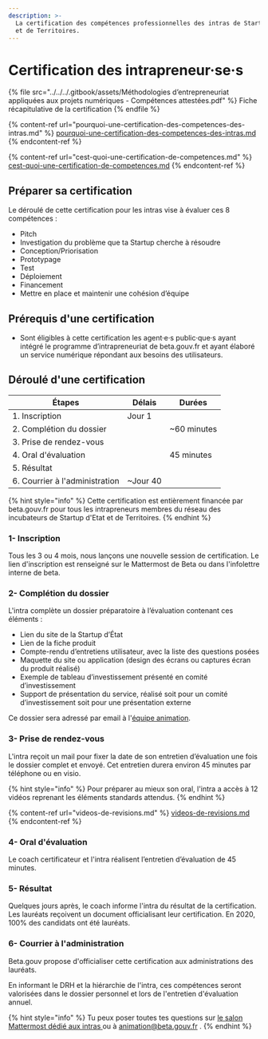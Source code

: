 ```yaml
---
description: >-
  La certification des compétences professionnelles des intras de Startup d'Etat
  et de Territoires.
---
```


# Certification des intrapreneur·se·s

{% file src="../../../.gitbook/assets/Méthodologies d’entrepreneuriat appliquées aux projets numériques - Compétences attestées.pdf" %}
Fiche récapitulative de la certification
{% endfile %}

{% content-ref url="pourquoi-une-certification-des-competences-des-intras.md" %}
[pourquoi-une-certification-des-competences-des-intras.md](pourquoi-une-certification-des-competences-des-intras.md)
{% endcontent-ref %}

{% content-ref url="cest-quoi-une-certification-de-competences.md" %}
[cest-quoi-une-certification-de-competences.md](cest-quoi-une-certification-de-competences.md)
{% endcontent-ref %}

## Préparer sa certification

Le déroulé de cette certification pour les intras vise à évaluer ces 8 compétences :

* Pitch
* Investigation du problème que ta Startup cherche à résoudre
* Conception/Priorisation
* Prototypage
* Test&#x20;
* Déploiement
* Financement
* Mettre en place et maintenir une cohésion d’équipe

## Prérequis d'une certification

* Sont éligibles à cette certification les agent·e·s public·que·s ayant intégré le programme d’intrapreneuriat de beta.gouv.fr et ayant élaboré un service numérique répondant aux besoins des utilisateurs.

## Déroulé d'une certification

| Étapes                         | Délais    | Durées       |
| ------------------------------ | --------- | ------------ |
| 1. Inscription                 | Jour 1    |              |
| 2. Complétion du dossier       |           | \~60 minutes |
| 3. Prise de rendez-vous        |           |              |
| 4. Oral d'évaluation           |           | 45 minutes   |
| 5. Résultat                    |           |              |
| 6. Courrier à l'administration | \~Jour 40 |              |

{% hint style="info" %}
Cette certification est entièrement financée par beta.gouv.fr pour tous les intrapreneurs membres du réseau des incubateurs de Startup d'Etat et de Territoires.
{% endhint %}

### 1- Inscription

Tous les 3 ou 4 mois, nous lançons une nouvelle session de certification. Le lien d'inscription est renseigné sur le Mattermost de Beta ou dans l'infolettre interne de beta.

### 2- Complétion du dossier

L'intra complète un dossier préparatoire à l’évaluation contenant ces éléments :

* Lien du site de la Startup d’État
* Lien de la fiche produit
* Compte-rendu d’entretiens utilisateur, avec la liste des questions posées
* Maquette du site ou application (design des écrans ou captures écran du produit réalisé)
* Exemple de tableau d’investissement présenté en comité d’investissement
* Support de présentation du service, réalisé soit pour un comité d’investissement soit pour une présentation externe

Ce dossier sera adressé par email à l'[équipe animation](../../../decouvrir-les-guides-des-autres-incubateurs/incubateur-de-la-dinum/lequipe-danimation-beta.gouv.fr.md).

### 3- Prise de rendez-vous

L'intra reçoit un mail pour fixer la date de son entretien d’évaluation une fois le dossier complet et envoyé. Cet entretien durera environ 45 minutes par téléphone ou en visio.

{% hint style="info" %}
Pour préparer au mieux son oral, l'intra a accès à 12 vidéos reprenant les éléments standards attendus.
{% endhint %}

{% content-ref url="videos-de-revisions.md" %}
[videos-de-revisions.md](videos-de-revisions.md)
{% endcontent-ref %}

### 4- Oral d'évaluation

Le coach certificateur et l'intra réalisent l’entretien d’évaluation de 45 minutes.

### 5- Résultat

Quelques jours après, le coach informe l'intra du résultat de la certification. Les lauréats reçoivent un document officialisant leur certification. En 2020, 100% des candidats ont été lauréats.

### 6- Courrier à l'administration

Beta.gouv propose d'officialiser cette certification aux administrations des lauréats.

En informant le DRH et la hiérarchie de l'intra, ces compétences seront valorisées dans le dossier personnel et lors de l'entretien d'évaluation annuel.

{% hint style="info" %}
Tu peux poser toutes tes questions sur [le salon Mattermost dédié aux intras ](https://mattermost.incubateur.net/betagouv/channels/domaine-intrapreneurs)ou à animation@beta.gouv.fr .
{% endhint %}

